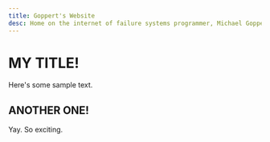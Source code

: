 ```yaml
---
title: Goppert's Website
desc: Home on the internet of failure systems programmer, Michael Goppert.
---
```


# MY TITLE!

Here's some sample text.

## ANOTHER ONE!

Yay. So exciting.
